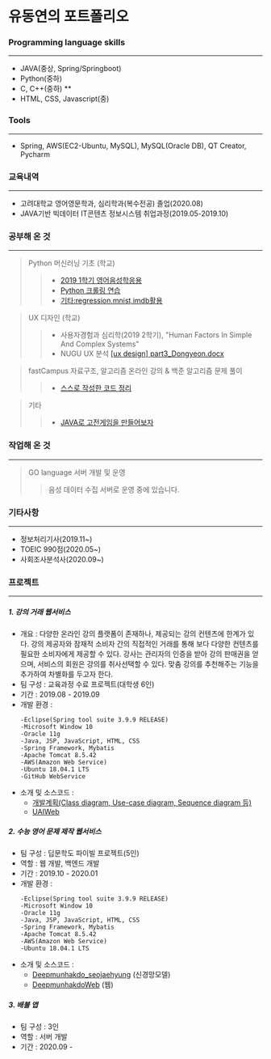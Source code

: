 # 유동연의 포트폴리오

### Programming language skills
-------------------------------------
  - JAVA(중상, Spring/Springboot)
  - Python(중하)
  - C, C++(중하) **
  - HTML, CSS, Javascript(중)

### Tools
-------------------------------------
  - Spring, AWS(EC2-Ubuntu, MySQL), MySQL(Oracle DB), QT Creator, Pycharm

### 교육내역
-------------------------------------
  - 고려대학교 영어영문학과, 심리학과(복수전공) 졸업(2020.08)
  - JAVA기반 빅데이터 IT콘텐츠 정보시스템 취업과정(2019.05-2019.10)
  
### 공부해 온 것
-------------------------------------
  > Python 머신러닝 기초 (학교)
  >> - [2019 1학기 영어음성학응용](https://github.com/ksr20612/Class2019Spring)
  >> - [Python 크롤링 연습](https://github.com/ksr20612/Practice)
  >> - [기타:regression,mnist,imdb활용](https://github.com/ksr20612/test2)

  > UX 디자인 (학교)
  >> - 사용자경험과 심리학(2019 2학기), "Human Factors In Simple And Complex Systems"
  >> - NUGU UX 분석 [[ux design] part3_Dongyeon.docx](https://github.com/ksr20612/DONGYEON_PROJECT/files/4829105/ux.design.part3_Dongyeon.docx)
  
  > fastCampus 자료구조, 알고리즘 온라인 강의 & 백준 알고리즘 문제 풀이
  >> - [스스로 작성한 코드 정리](https://github.com/ksr20612/dataStructure)

  > 기타
  >> - [JAVA로 고전게임을 만들어보자](https://github.com/ksr20612/JAVA_GAMES)

### 작업해 온 것
------------------------------------
  > GO language 서버 개발 및 운영
  >> 음성 데이터 수집 서버로 운영 중에 있습니다.


### 기타사항
------------------------------------
  - 정보처리기사(2019.11~)
  - TOEIC 990점(2020.05~)
  - 사회조사분석사(2020.09~) 

### 프로젝트
------------------------------------
##### 1. <UAI> 강의 거래 웹서비스
 - 개요 : 다양한 온라인 강의 플랫폼이 존재하나, 제공되는 강의 컨텐츠에 한계가 있다. 강의 제공자와 잠재적 소비자 간의 직접적인 거래를 통해 보다 다양한 컨텐츠를 필요한 소비자에게 제공할 수 있다. 강사는 관리자의 인증을 받아 강의 판매권을 얻으며, 서비스의 회원은 강의를 취사선택할 수 있다. 맞춤 강의를 추천해주는 기능을 추가하여 차별화를 두고자 한다.
 - 팀 구성 : 교육과정 수료 프로젝트(대학생 6인)
 - 기간 : 2019.08 - 2019.09
 - 개발 환경 :
    ```
    -Eclipse(Spring tool suite 3.9.9 RELEASE)
    -Microsoft Window 10
    -Oracle 11g
    -Java, JSP, JavaScript, HTML, CSS
    -Spring Framework, Mybatis
    -Apache Tomcat 8.5.42
    -AWS(Amazon Web Service)
    -Ubuntu 18.04.1 LTS
    -GitHub WebService
    ```
 - 소개 및 소스코드 : 
    - [개발계획(Class diagram, Use-case diagram, Sequence diagram 등)](https://github.com/mshlee/UAI_Repository)
    - [UAIWeb](https://github.com/ksr20612/UAI)

##### 2. 수능 영어 문제 제작 웹서비스
 - 팀 구성 : 딥문학도 파이빌 프로젝트(5인)
 - 역할 : 웹 개발, 백엔드 개발
 - 기간 : 2019.10 - 2020.01
 - 개발 환경 :
    ```
    -Eclipse(Spring tool suite 3.9.9 RELEASE)
    -Microsoft Window 10
    -Oracle 11g
    -Java, JSP, JavaScript, HTML, CSS
    -Spring Framework, Mybatis
    -Apache Tomcat 8.5.42
    -AWS(Amazon Web Service)
    -Ubuntu 18.04.1 LTS
    ```
 - 소개 및 소스코드 : 
     - [Deepmunhakdo_seojaehyung](https://github.com/seojaehyung/CSAT_Text_Generation) (신경망모델)
     - [DeepmunhakdoWeb](https://github.com/ksr20612/DeepmunhakdoWeb) (웹)
     
##### 3. 배불 앱
 - 팀 구성 : 3인
 - 역할 : 서버 개발
 - 기간 : 2020.09 -
